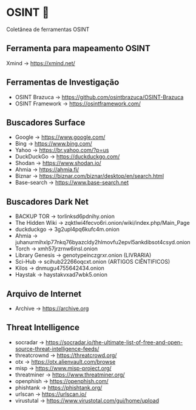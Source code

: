 # OSINT 🔎
Coletânea de ferramentas OSINT

## Ferramenta para mapeamento OSINT
  Xmind -> https://xmind.net/
 
## Ferramentas de Investigação
* OSINT Brazuca -> https://github.com/osintbrazuca/OSINT-Brazuca
* OSINT Framework -> https://osintframework.com/

## Buscadores Surface
* Google -> https://www.google.com/
* Bing -> https://www.bing.com/
* Yahoo -> https://br.yahoo.com/?p=us
* DuckDuckGo -> https://duckduckgo.com/
* Shodan -> https://www.shodan.io/
* Ahmia -> https://ahmia.fi/
* Biznar -> https://biznar.com/biznar/desktop/en/search.html
* Base-search -> https://www.base-search.net

## Buscadores Dark Net
* BACKUP TOR -> torlinksd6pdnihy.onion
* The Hidden Wiki -> zqktlwi4fecvo6ri.onion/wiki/index.php/Main_Page
* duckduckgo -> 3g2upl4pq6kufc4m.onion
* Ahmia -> juhanurmihxlp77nkq76byazcldy2hlmovfu2epvl5ankdibsot4csyd.onion
* Torch -> xmh57jrzrnw6insl.onion
* Library Genesis -> genotypeinczgrxr.onion (LIVRARIA)
* Sci-Hub -> scihub22266oqcxt.onion (ARTIGOS CIÊNTIFICOS)
* Kilos -> dnmugu4755642434.onion
* Haystak -> haystakvxad7wbk5.onion

## Arquivo de Internet
* Archive -> https://archive.org

## Threat Intelligence
* socradar -> https://socradar.io/the-ultimate-list-of-free-and-open-source-threat-intelligence-feeds/
* threatcrownd -> https://threatcrowd.org/
* otx -> https://otx.alienvault.com/browse
* misp -> https://www.misp-project.org/
* threatminer -> https://www.threatminer.org/ 
* openphish -> https://openphish.com/ 
* phishtank -> https://phishtank.org/
* urlscan -> https://urlscan.io/
* virustutal -> https://www.virustotal.com/gui/home/upload
